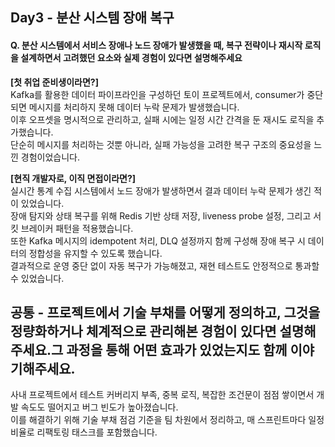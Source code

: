 ## Day3 - 분산 시스템 장애 복구
#### Q. 분산 시스템에서 서비스 장애나 노드 장애가 발생했을 때, 복구 전략이나 재시작 로직을 설계하면서 고려했던 요소와 실제 경험이 있다면 설명해주세요
**[첫 취업 준비생이라면?]** <br>
Kafka를 활용한 데이터 파이프라인을 구성하던 토이 프로젝트에서, consumer가 중단되면 메시지를 처리하지 못해 데이터 누락 문제가 발생했습니다. <br>
이후 오프셋을 명시적으로 관리하고, 실패 시에는 일정 시간 간격을 둔 재시도 로직을 추가했습니다. <br>
단순히 메시지를 처리하는 것뿐 아니라, 실패 가능성을 고려한 복구 구조의 중요성을 느낀 경험이었습니다. <br>


**[현직 개발자로, 이직 면접이라면?]** <br>
실시간 통계 수집 시스템에서 노드 장애가 발생하면서 결과 데이터 누락 문제가 생긴 적이 있었습니다. <br>
장애 탐지와 상태 복구를 위해 Redis 기반 상태 저장, liveness probe 설정, 그리고 서킷 브레이커 패턴을 적용했습니다. <br>
또한 Kafka 메시지의 idempotent 처리, DLQ 설정까지 함께 구성해 장애 복구 시 데이터의 정합성을 유지할 수 있도록 했습니다. <br>
결과적으로 운영 중단 없이 자동 복구가 가능해졌고, 재현 테스트도 안정적으로 통과할 수 있었습니다.


## 공통 - 프로젝트에서 기술 부채를 어떻게 정의하고, 그것을 정량화하거나 체계적으로 관리해본 경험이 있다면 설명해주세요.그 과정을 통해 어떤 효과가 있었는지도 함께 이야기해주세요.
사내 프로젝트에서 테스트 커버리지 부족, 중복 로직, 복잡한 조건문이 점점 쌓이면서 개발 속도도 떨어지고 버그 빈도가 높아졌습니다. <br>
이를 해결하기 위해 기술 부채 점검 기준을 팀 차원에서 정리하고, 매 스프린트마다 일정 비율로 리팩토링 태스크를 포함했습니다. <br>